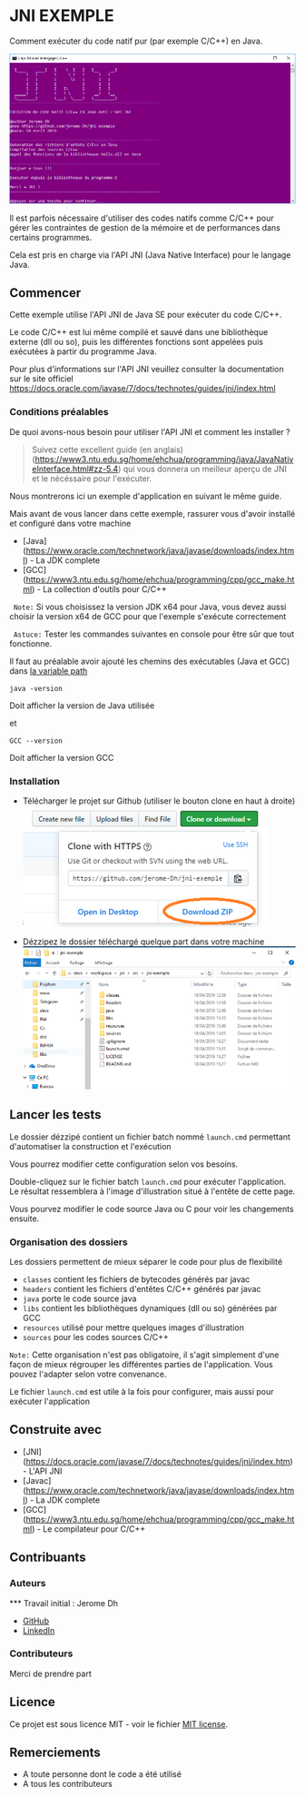 # JNI EXEMPLE

Comment exécuter du code natif pur (par exemple C/C++) en Java.

![Launch](https://github.com/jerome-Dh/jni-exemple/blob/master/resources/launch.png)

Il est parfois nécessaire d'utiliser des codes natifs comme C/C++ pour gérer les contraintes de gestion de la mémoire et de performances dans certains programmes. 

Cela est pris en charge via l'API JNI (Java Native Interface) pour le langage Java.

## Commencer

Cette exemple utilise l'API JNI de Java SE pour exécuter du code C/C++.

Le code C/C++ est lui même compilé et sauvé dans une bibliothèque externe (dll ou so), puis les différentes fonctions sont appelées puis exécutées à partir du programme Java.

Pour plus d'informations sur l'API JNI veuillez consulter la documentation sur le site officiel https://docs.oracle.com/javase/7/docs/technotes/guides/jni/index.html

### Conditions préalables

De quoi avons-nous besoin pour utiliser l'API JNI et comment les installer ?

> Suivez cette excellent guide (en anglais) (https://www3.ntu.edu.sg/home/ehchua/programming/java/JavaNativeInterface.html#zz-5.4) qui vous donnera un meilleur aperçu de JNI et le nécéssaire pour l'exécuter. 

Nous montrerons ici un exemple d'application en suivant le même guide.

Mais avant de vous lancer dans cette exemple, rassurer vous d'avoir installé et configuré dans votre machine 
* [Java] (https://www.oracle.com/technetwork/java/javase/downloads/index.html) - La JDK complete
* [GCC] (https://www3.ntu.edu.sg/home/ehchua/programming/cpp/gcc_make.html) - La collection d'outils pour C/C++

`` Note:`` Si vous choisissez la version JDK x64 pour Java, vous devez aussi choisir la version x64 de GCC pour que l'exemple s'exécute correctement

`` Astuce:`` Tester les commandes suivantes en console pour être sûr que tout fonctionne.

Il faut au préalable avoir ajouté les chemins des exécutables (Java et GCC) dans [la variable path](https://www.java.com/fr/download/help/path.xml)

```
java -version
```
 Doit afficher la version de Java utilisée
 
et

```
GCC --version
```
Doit afficher la version GCC

### Installation

- Télécharger le projet sur Github (utiliser le bouton clone en haut à droite)
![download](https://github.com/jerome-Dh/jni-exemple/blob/master/resources/download.png)

- Dézzipez le dossier téléchargé quelque part dans votre machine
![Structure](https://github.com/jerome-Dh/jni-exemple/blob/master/resources/structure.png)

## Lancer les tests

Le dossier dézzipé contient un fichier batch nommé ``launch.cmd`` permettant d'automatiser la construction et l'exécution

Vous pourrez modifier cette configuration selon vos besoins.

Double-cliquez sur le fichier batch ``launch.cmd`` pour exécuter l'application. Le résultat ressemblera à l'image d'illustration situé à l'entête de cette page.

Vous pourvez modifier le code source Java ou C  pour voir les changements ensuite.


### Organisation des dossiers
 
 Les dossiers permettent de mieux séparer le code pour plus de flexibilité
 
- `` classes `` contient les fichiers de bytecodes générés par javac
- `` headers `` contient les fichiers d'entêtes C/C++ générés par javac
- `` java `` porte le code source java
- `` libs `` contient les bibliothèques dynamiques (dll ou so) générées par GCC
- `` resources `` utilisé pour mettre quelques images d'illustration
- `` sources `` pour les codes sources C/C++

`` Note: `` Cette organisation n'est pas obligatoire, il s'agit simplement d'une façon de mieux régrouper les différentes parties de l'application. Vous pouvez l'adapter selon votre convenance.

Le fichier `` launch.cmd `` est utile à la fois pour configurer, mais aussi pour exécuter l'application


## Construite avec

* [JNI] (https://docs.oracle.com/javase/7/docs/technotes/guides/jni/index.htm) - L'API JNI
* [Javac] (https://www.oracle.com/technetwork/java/javase/downloads/index.html) - La JDK complete
* [GCC] (https://www3.ntu.edu.sg/home/ehchua/programming/cpp/gcc_make.html) - Le compilateur pour C/C++


## Contribuants

### Auteurs

*** Travail initial : Jerome Dh
- [GitHub](https://github.com/jerome-Dh)
- [LinkedIn](https://www.linkedin.com/in/jerome-dh)

### Contributeurs
Merci de prendre part

## Licence

Ce projet est sous licence MIT - voir le fichier [MIT license](https://opensource.org/licenses/MIT).

## Remerciements

* A toute personne dont le code a été utilisé
* A tous les contributeurs

